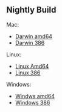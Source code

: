 ## Nightly Build

Mac:

* [Darwin amd64](https://rdc-incubators.oss-cn-beijing.aliyuncs.com/latest/ktctl_darwin_amd64.tar.gz)
* [Darwin 386](https://rdc-incubators.oss-cn-beijing.aliyuncs.com/latest/ktctl_darwin_386.tar.gz)

Linux:

* [Linux Amd64](https://rdc-incubators.oss-cn-beijing.aliyuncs.com/latest/ktctl_linux_amd64.tar.gz)
* [Linux 386](https://rdc-incubators.oss-cn-beijing.aliyuncs.com/latest/ktctl_linux_386.tar.gz)

Windows:

* [Windws amd64](https://rdc-incubators.oss-cn-beijing.aliyuncs.com/latest/ktctl_windows_amd64.tar.gz)
* [Windows 386](https://rdc-incubators.oss-cn-beijing.aliyuncs.com/latest/ktctl_windows_386.tar.gz)
